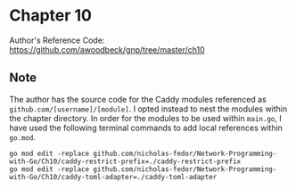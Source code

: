 # Chapter 10

Author's Reference Code: <https://github.com/awoodbeck/gnp/tree/master/ch10>

## Note

The author has the source code for the Caddy modules referenced as
`github.com/[username]/[module]`. I opted instead to nest the modules within the
chapter directory. In order for the modules to be used within `main.go`, I have
used the following terminal commands to add local references within `go.mod`.

```console
go mod edit -replace github.com/nicholas-fedor/Network-Programming-with-Go/Ch10/caddy-restrict-prefix=./caddy-restrict-prefix
go mod edit -replace github.com/nicholas-fedor/Network-Programming-with-Go/Ch10/caddy-toml-adapter=./caddy-toml-adapter
```
